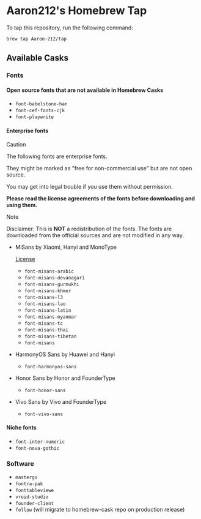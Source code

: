 # Aaron212's Homebrew Tap

To tap this repository, run the following command:

```bash
brew tap Aaron-212/tap
```

## Available Casks

### Fonts

#### Open source fonts that are not available in Homebrew Casks

- `font-babelstone-han`
- `font-cef-fonts-cjk`
- `font-playwrite`

#### Enterprise fonts

> [!CAUTION]
> The following fonts are enterprise fonts.
>
> They might be marked as "free for non-commercial use" but are not open source.
>
> You may get into legal trouble if you use them without permission.
>
> **Please read the license agreements of the fonts before downloading and using them.**

> [!NOTE]
> Disclaimer: This is **NOT** a redistribution of the fonts.
> The fonts are downloaded from the official sources and are not modified in any way.

- MiSans by Xiaomi, Hanyi and MonoType

  [License](https://hyperos.mi.com/font-download/MiSans字体知识产权许可协议.pdf)

  - `font-misans-arabic`
  - `font-misans-devanagari`
  - `font-misans-gurmukhi`
  - `font-misans-khmer`
  - `font-misans-l3`
  - `font-misans-lao`
  - `font-misans-latin`
  - `font-misans-myanmar`
  - `font-misans-tc`
  - `font-misans-thai`
  - `font-misans-tibetan`
  - `font-misans`

- HarmonyOS Sans by Huawei and Hanyi

  - `font-harmonyos-sans`

- Honor Sans by Honor and FounderType

  - `font-honor-sans`

- Vivo Sans by Vivo and FounderType

  - `font-vivo-sans`

#### Niche fonts

- `font-inter-numeric`
- `font-nova-gothic`

### Software

- `mastergo`
- `fontra-pak`
- `fonttableviewe`
- `vroid-studio`
- `founder-client`
- `follow` (will migrate to homebrew-cask repo on production release)

